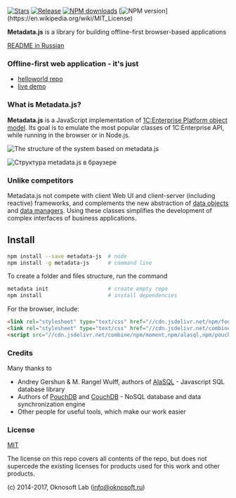 [![Stars](https://img.shields.io/github/stars/oknosoft/metadata.js.svg?label=Github%20%E2%98%85&a)](https://github.com/oknosoft/metadata.js/stargazers)
[![Release](https://img.shields.io/github/tag/oknosoft/metadata.js.svg?label=Last%20release&a)](https://github.com/oknosoft/metadata.js/releases)
[![NPM downloads](http://img.shields.io/npm/dm/metadata-js.svg?style=flat&label=npm%20downloads)](https://npmjs.org/package/metadata-js?)
[![NPM version](https://img.shields.io/npm/l/metadata-js.svg?)](https://en.wikipedia.org/wiki/MIT_License)

**Metadata.js** is a library for building offline-first browser-based applications

[README in Russian](README.md)

### Offline-first web application - it's just
- [helloworld repo](https://github.com/oknosoft/helloworld)
- [live demo](https://light.oknosoft.ru/helloworld/)

### What is Metadata.js?
**Metadata.js** is a JavaScript implementation of [1C:Enterprise Platform object model](http://1c-dn.com/1c_enterprise/platform_architecture_overview/). Its goal is to emulate the most popular classes of 1C:Enterprise API, while running in the browser or in Node.js.

![The structure of the system based on metadata.js](examples/imgs/metadata_infrastructure.png)

![Структура metadata.js в браузере](examples/imgs/metadata_structure.png)


### Unlike competitors
Metadata.js not compete with client Web UI and client-server (including reactive) frameworks, and complements the new abstraction of [data objects](http://www.oknosoft.ru/upzp/apidocs/classes/DataObj.html) and [data managers](http://www.oknosoft.ru/upzp/apidocs/classes/DataManager.html). Using these classes simplifies the development of complex interfaces of business applications.

## Install

```bash
npm install --save metadata-js  # node
npm install -g metadata-js      # command line
```

To create a folder and files structure, run the command
```bash
metadata init                   # create empty repo
npm install                     # install dependencies
```

For the browser, include:
```html
<link rel="stylesheet" type="text/css" href="//cdn.jsdelivr.net/npm/font-awesome@latest/css/font-awesome.min.css">
<link rel="stylesheet" type="text/css" href="//cdn.jsdelivr.net/combine/npm/metadata-js/dist/dhx_terrace.min.css,npm/metadata-js/dist/metadata.min.css">
<script src="//cdn.jsdelivr.net/combine/npm/moment,npm/alasql,npm/pouchdb,npm/jquery,npm/metadata-js/dist/dhtmlx.min.js,npm/metadata-js/dist/metadata.min.js"></script>
```

### Credits
Many thanks to
- Andrey Gershun & M. Rangel Wulff, authors of [AlaSQL](https://github.com/agershun/alasql) - Javascript SQL database library
- Authors of [PouchDB](http://pouchdb.com/) and [CouchDB](http://couchdb.apache.org/) - NoSQL database and data synchronization engine
- Other people for useful tools, which make our work easier

### License
[MIT](LICENSE)

The license on this repo covers all contents of the repo, but does not supercede the existing licenses for products used for this work and other products.

(c) 2014-2017, Oknosoft Lab (info@oknosoft.ru)
